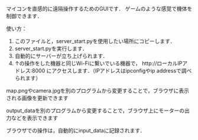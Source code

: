 マイコンを直感的に遠隔操作するためのGUIです．
ゲームのような感覚で機体を制御できます．

使い方：
1. このファイルと，server_start.pyを使用したい場所にコピーします．
2. server_start.pyを実行します．
3. 自動的にサーバーが立ち上げられます．
4. ↑の操作をした機器と同じWi-Fiに繋いでいる機器で， http://ローカルIPアドレス:8000 にアクセスします．（IPアドレスはipconfigやip addressで調べられます）

map.pngやcamera.jpgを別のプログラムから変更することで，ブラウザに表示される画像を更新できます

output_dataを別のプログラムから変更することで，ブラウザ上にモーターの出力などを表示できます

ブラウザでの操作は，自動的にinput_dataに記録されます．
